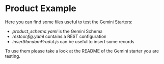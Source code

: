 # Product Example

Here you can find some files useful to test the Gemini Starters:

- *product_schema.yaml* is the Gemini Schema 
- *restconfig.yaml* contains a REST configuration
- *insertRandomProdut.js* can be useful to insert some records

To use them please take a look at the README of the Gemini starter you are testing.
